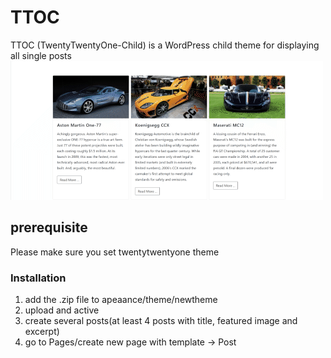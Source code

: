 # TTOC
TTOC (TwentyTwentyOne-Child) is a WordPress child theme for displaying all single posts
![](https://github.com/ZahraMaleki94/ttoc/blob/main/TTOC.gif)

## prerequisite
Please make sure you set twentytwentyone theme

### Installation
1. add the .zip file to apeaance/theme/newtheme
2. upload and active
3. create several posts(at least 4 posts with title, featured image and excerpt)
4. go to Pages/create new page with template → Post 

